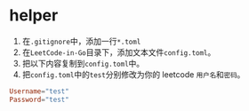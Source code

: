 # helper

1. 在`.gitignore`中，添加一行`*.toml`
1. 在`LeetCode-in-Go`目录下，添加文本文件`config.toml`。
1. 把以下内容复制到`config.toml`中。
1. 把`config.toml`中的`test`分别修改为你的 leetcode `用户名`和`密码`。

```toml
Username="test"
Password="test"
```